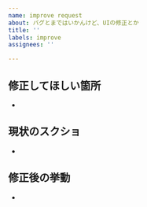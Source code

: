 ```yaml
---
name: improve request
about: バグとまではいかんけど、UIの修正とか
title: ''
labels: improve
assignees: ''

---
```


## 修正してほしい箇所
-

## 現状のスクショ
-

## 修正後の挙動
-
